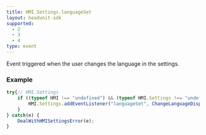 ```yaml
---
title: HMI.Settings.languageSet
layout: headunit-sdk
supported:
  - 2
  - 3
  - 4
type: event
---
```

Event triggered when the user changes the language in the settings.

### Example

```javascript
try{// HMI.Settings
	if ((typeof HMI !== "undefined") && (typeof HMI.Settings !== "undefined") && (typeof HMI.Settings.addEventListener !== "undefined")) {
		HMI.Settings.addEventListener("languageSet", ChangeLanguageDisplayed(WebPortal.getLanguage()));
	}
} catch(e) {
	DealWithHMISettingsError(e);
}
```